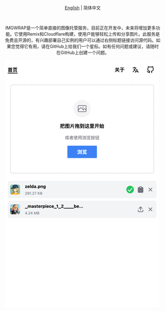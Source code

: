 <p align="center">
  <span>
    <a href="https://github.com/akazwz/imgwrap/blob/main/README.md">English</a> | 
    <a>简体中文</a>
  </span>
<p>
<br/>

<div align="center">
  <p>
  IMGWRAP是一个简单直接的图像托管服务，目前正在开发中，未来将增加更多功能。它使用Remix和Cloudflare构建，使用户能够轻松上传和分享图片。此服务是免费且开源的，有兴趣部署自己实例的用户可以通过右侧标题链接访问源代码。如果您觉得它有用，请在GitHub上给我们一个星标。如有任何问题或建议，请随时在GitHub上创建一个问题。
  </p>
</div>

<div>
    <img src="docs/images/zh.png" alt="imgwrap"/>
</div>



